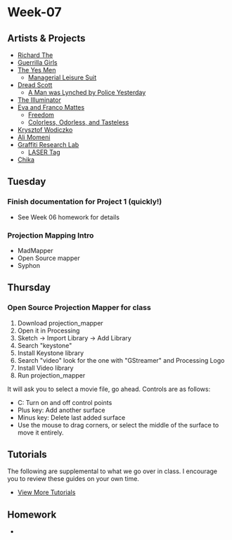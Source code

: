 # Week-07

## Artists & Projects

+ [Richard The](http://www.richardthe.com/)
+ [Guerrilla Girls](https://www.guerrillagirls.com/)
+ [The Yes Men](http://theyesmen.org/)
	+ [Managerial Leisure Suit](https://www.youtube.com/watch?v=k_dg6V8pQGo)
+ [Dread Scott](http://www.dreadscott.net/installation/)
	+ [A Man was Lynched by Police Yesterday](https://www.nytimes.com/2016/07/15/us/artist-flag-protests-lynching-by-police.html)
+ [The Illuminator](http://theilluminator.org/)
+ [Eva and Franco Mattes](https://0100101110101101.org)
	+ [Freedom](https://0100101110101101.org/freedom/)
	+ [Colorless, Odorless, and Tasteless](https://0100101110101101.org/colorless-odorless-and-tasteless/)
+ [Krysztof Wodiczko](https://art21.org/artist/krzysztof-wodiczko/)
+ [Ali Momeni](http://c-uir.org/)
+ [Graffiti Research Lab](http://www.graffitiresearchlab.com/blog/)
	+ [LASER Tag](http://www.graffitiresearchlab.com/blog/projects/laser-tag/)
+ [Chika](http://www.imagima.com/CHiKA)

## Tuesday

### Finish documentation for Project 1 (quickly!)

+ See Week 06 homework for details

### Projection Mapping Intro

+ MadMapper
+ Open Source mapper
+ Syphon

## Thursday

### Open Source Projection Mapper for class

1. Download projection_mapper
2. Open it in Processing
3. Sketch -> Import Library -> Add Library
4. Search "keystone"
5. Install Keystone library
6. Search "video" look for the one with "GStreamer" and Processing Logo
7. Install Video library
8. Run projection_mapper

It will ask you to select a movie file, go ahead. Controls are as follows:

+ C: Turn on and off control points
+ Plus key: Add another surface
+ Minus key: Delete last added surface
+ Use the mouse to drag corners, or select the middle of the surface to move it entirely.

## Tutorials

The following are supplemental to what we go over in class. I encourage you to review these guides on your own time.

+ [View More Tutorials](https://unity3d.com/learn/tutorials)

## Homework
+ 